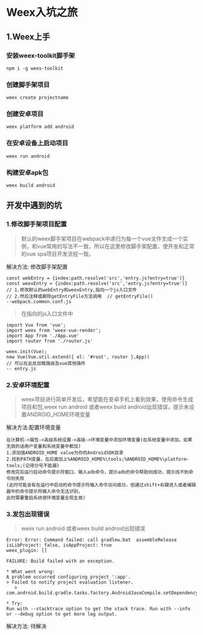 # Weex入坑之旅

## 1.Weex上手

### 安装weex-toolkit脚手架
```
npm i -g weex-toolkit
```

### 创建脚手架项目
```
weex create projectname
```

### 创建安卓项目
```
weex platform add android
```

### 在安卓设备上启动项目
```
weex run android
```

### 构建安卓apk包
```
weex build android
```

## 开发中遇到的坑
### 1.修改脚手架项目配置
> 默认的weex脚手架项目在webpack中递归为每一个vue文件生成一个实例，和vue常用的写法不一致，所以在这里修改脚手架配置，使开发和正常的vue spa项目开发流程一致。

解决方法: 修改脚手架配置
```
const webEntry = {index:path.resolve('src','entry.js?entry=true')}
const weexEntry = {index:path.resolve('src','entry.js?entry=true')}
// 1.修改默认的webEntry和weexEntry,指向一个js入口文件
// 2.然后注释或删除getEntryFile方法调用  // getEntryFile()
--webpack.common.conf.js
```
> 在指向的js入口文件中
```
import Vue from 'vue';
import weex from 'weex-vue-render';
import App from './App.vue'
import router from './router.js'

weex.init(Vue);
new Vue(Vue.util.extend({ el: '#root', router },App))
// 可以在此处加载路由及vue其他插件
-- entry.js
```

### 2.安卓环境配置
> weex项目进行简单开发后，希望能在安卓手机上看到效果，使用命令生成项目和包,weex run android 或者weex build android出现错误，提示未设置ANDROID_HOME环境变量

解决方法:配置环境变量
```
在计算机->属性->高级系统设置->高级->环境变量中添加环境变量(在系统变量中添加，如果无效的话用户变量和系统变量中都加)
1.添加值ANDROID_HOME value为你的AndroidSDK目录
2.找到PATH变量，在后面加上%ANDROID_HOME%\tools;%ANDROID_HOME%\platform-tools;(记得分号不能漏)
修改完后运行启动命令提示符窗口，输入adb命令，提示adb的命令帮助则成功，提示找不到命令则失败
(此时可能会有在运行中启动的命令提示符输入命令访问成功，但通过shift+右键进入或者编辑器中的命令提示符输入命令无法识别，
此时需要重启系统使环境变量全局生效)
```

### 3.发包出现错误
> weex run android 或者weex build android出现错误
```
Error: Error: Command failed: call gradlew.bat  assembleRelease
isLibProject: false, isAppProject: true
weex_plugin: []

FAILURE: Build failed with an exception.

* What went wrong:
A problem occurred configuring project ':app'.
> Failed to notify project evaluation listener.
   > com.android.build.gradle.tasks.factory.AndroidJavaCompile.setDependencyCacheDir(Ljava/io/File;)V

* Try:
Run with --stacktrace option to get the stack trace. Run with --info or --debug option to get more log output.
```
解决方法: 待解决